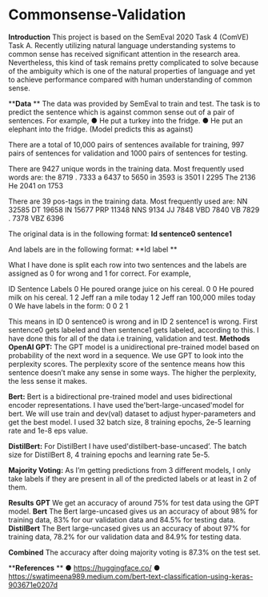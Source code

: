 # Commonsense-Validation

****Introduction**** 
This project is based on the ​SemEval 2020 Task 4 (ComVE) Task A​. ​Recently utilizing natural language understanding systems to common sense has received significant attention in the research area. Nevertheless, this kind of task remains pretty complicated to solve because of the ambiguity which is one of the natural properties of language and yet to achieve performance compared with human understanding of common sense.  
 
****Data** **
The data was provided by SemEval to train and test. The task is to predict the sentence which is against common sense out of a pair of sentences. For example, 
● He put a turkey into the fridge. 
● He put an elephant into the fridge. (Model predicts this as against) 
 
There are a total of 10,000 pairs of sentences available for training, 997 pairs of  sentences for validation and 1000 pairs of  sentences for testing.  
 
There are 9427 unique words in the training data. Most frequently used words are: 
the 8719 
. 7333 
a 6437 
to 5650 
in 3593 
is 3501 
I 2295 
The 2136 
He 2041 
on 1753 
 
There are 39 pos-tags in the training data. Most frequently used are: 
NN 32585 
DT 19658 
IN 15677 
PRP 11348 
NNS 9134 
JJ 7848 
VBD 7840 
VB 7829 
. 7378 
VBZ 6396 
 
The original data is in the following format: 
**Id sentence0 sentence1** 

And labels are in the following format: 
**Id label **
 
What I have done is split each row into two sentences and the labels are assigned as 0 for wrong and 1 for correct. For example,

ID Sentence Labels 
0 He poured orange juice on his cereal. 0 
0 He poured milk on his cereal. 1 
2 Jeff ran a mile today 1 
2 Jeff ran 100,000 miles today 0 
We have labels in the form: 
0 0 
2 1 

This means in ID 0 sentence0 is wrong and in ID 2 sentence1 is wrong. First sentence0 gets labeled and then sentence1 gets labeled, according to this. I have done this for all of the data i.e training, validation and test. 
****Methods**** 
**OpenAI GPT:**
The GPT model is a unidirectional pre-trained model based on probability of the next word in a sequence. We use GPT to look into the perplexity scores. The perplexity score of the sentence means how this sentence doesn’t make any sense in some ways. The higher the perplexity, the less sense it makes. 
 
**Bert:** 
Bert is a bidirectional pre-trained model​ ​and uses bidirectional encoder representations. I have used the ​'bert-large-uncased'​model for bert.​ ​We will use train and dev(val) dataset to adjust hyper-parameters and get the best model. I used 32 batch size, 8 training epochs, 2e-5 learning rate and 1e-8 eps value. 
 
**DistilBert:** 
For DistilBert I have used ​'distilbert-base-uncased’​. ​The batch size for DistilBert 8, 4 training epochs and learning rate 5e-5. 
 
**Majority Voting:**
As I’m getting predictions from 3 different models, I only take labels if they are present in all of the predicted labels or at least in 2 of them. 
 
****Results****
**GPT**
We get an accuracy of around 75% for test data using the GPT model.
**Bert**
The Bert large-uncased gives us an accuracy of about 98% for training data, 83% for our validation data and 84.5% for testing data.
**DistilBert**
The Bert large-uncased gives us an accuracy of about 97% for training data, 78.2% for our validation data and 84.9% for testing data. 
 
**Combined**
The accuracy after doing majority voting is 87.3% on the test set. 
 
****References** **
● https://huggingface.co/ 
● https://swatimeena989.medium.com/bert-text-classification-using-keras-903671e0207d 
